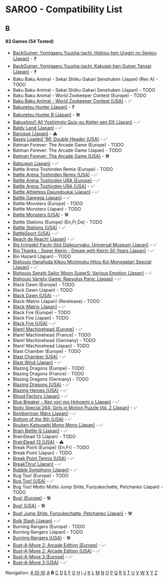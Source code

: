 # SAROO - Compatibility List

## B

#### 83 Games (54 Tested)

- [BackGuiner: Yomigaeru Yuusha-tachi: Hishou-hen Uragiri no Senjou (Japan)](../../../Regions/Retails/Japan/T-19907G/01/README.md) - :question:
- [BackGuiner: Yomigaeru Yuusha-tachi: Kakusei-hen Guiner Tensei (Japan)](../../../Regions/Retails/Japan/T-19906G/01/README.md) - :question:
- Baku Baku Animal - Sekai Shiiku Gakari Senshuken (Japan) (Rev A) - TODO
- Baku Baku Animal - Sekai Shiiku Gakari Senshuken (Japan) - TODO
- Baku Baku Animal - World Zookeeper Contest (Europe) - TODO
- [Baku Baku Animal - World Zookeeper Contest (USA)](../../../Regions/Retails/USA/MK-81501/01/README.md) - :white_check_mark:
- [Bakuretsu Hunter (Japan)](../../../Regions/Retails/Japan/T-22402G/01/README.md) - :question:
- [Bakuretsu Hunter R (Japan)](../../../Regions/Retails/Japan/T-24903G/01/README.md) - :hammer_and_wrench:
- [Bakushou!! All Yoshimoto Quiz-ou Kettei-sen DX (Japan)](../../../Regions/Retails/Japan/T-20001G/01/README.md) - :white_check_mark:
- [Baldy Land (Japan)](../../../Regions/Retails/Japan/T-20608G/01/README.md) - :white_check_mark:
- [Baroque (Japan)](../../../Regions/Retails/Japan/T-33901G/01/README.md) - :warning:
- [Bases Loaded '96: Double Header (USA)](../../../Regions/Retails/USA/T-5703H/01/README.md) - :white_check_mark:
- Batman Forever: The Arcade Game (Europe) - TODO
- Batman Forever: The Arcade Game (Japan) - TODO
- [Batman Forever: The Arcade Game (USA)](../../../Regions/Retails/USA/T-8140H/01/README.md) - :hammer_and_wrench:
- [Batsugun (Japan)](../../../Regions/Retails/Japan/T-1248G/01/README.md) - :white_check_mark:
- Battle Arena Toshinden Remix (Europe) - TODO
- [Battle Arena Toshinden Remix (USA)](../../../Regions/Retails/USA/MK-81029/01/README.md) - :white_check_mark:
- [Battle Arena Toshinden URA (Europe)](../../../Regions/Retails/Europe/MK-81054/01/README.md) - :white_check_mark:
- [Battle Arena Toshinden URA (USA)](../../../Regions/Retails/USA/MK-81054/01/README.md) - :white_check_mark:
- [Battle Athletess Daiundoukai (Japan)](../../../Regions/Retails/Japan/T-24601G/01/README.md) - :white_check_mark:
- [Battle Garegga (Japan)](../../../Regions/Retails/Japan/T-10627G/01/README.md) - :white_check_mark:
- Battle Monsters (Europe) - TODO
- Battle Monsters (Japan) - TODO
- [Battle Monsters (USA)](../../../Regions/Retails/USA/T-8137H/01/README.md) - :hammer_and_wrench:
- Battle Stations (Europe) (En,Fr,De) - TODO
- [Battle Stations (USA)](../../../Regions/Retails/USA/T-5021H/01/README.md) - :white_check_mark:
- [BattleSport (USA)](../../../Regions/Retails/USA/T-8149H/01/README.md) - :white_check_mark:
- [Beach de Reach! (Japan)](../../../Regions/Retails/Japan/T-29004G/01/README.md) - :white_check_mark:
- [Big Ichigeki! Pachi-Slot Daikouryaku: Universal Museum (Japan)](../../../Regions/Retails/Japan/T-16704G/01/README.md) - :white_check_mark:
- [Big Thanks - Super Keirin - Dream with Keirin 50 Years (Japan)](../../../Regions/Retails/Japan/6106987/01/README.md) - :white_check_mark:
- Bio Hazard (Japan) - TODO
- [Bishoujo Hanafuda Kikou Michinoku Hitou Koi Monogatari Special (Japan)](../../../Regions/Retails/Japan/T-36701G/01/README.md) - :white_check_mark:
- [Bishoujo Senshi Sailor Moon SuperS: Various Emotion (Japan)](../../../Regions/Retails/Japan/T-15701G/01/README.md) - :white_check_mark:
- [Bishoujo Variety Game: Rapyulus Panic (Japan)](../../../Regions/Retails/Japan/T-21503G/01/README.md) - :white_check_mark:
- Black Dawn (Europe) - TODO
- Black Dawn (Japan) - TODO
- [Black Dawn (USA)](../../../Regions/Retails/USA/T-7027H/01/README.md) - :white_check_mark:
- Black-Matrix (Japan) (Rerelease) - TODO
- [Black-Matrix (Japan)](../../../Regions/Retails/Japan/T-20113G/01/README.md) - :white_check_mark:
- Black Fire (Europe) - TODO
- Black Fire (Japan) - TODO
- [Black Fire (USA)](../../../Regions/Retails/USA/MK-81003/01/README.md) - :white_check_mark:
- [Blam! Machinehead (Europe)](../../../Regions/Retails/Europe/T-11505H50/01/README.md) - :white_check_mark:
- Blam! Machinehead (France) - TODO
- Blam! Machinehead (Germany) - TODO
- Blam! Machinehead (Japan) - TODO
- Blast Chamber (Europe) - TODO
- [Blast Chamber (USA)](../../../Regions/Retails/USA/T-13003H/01/README.md) - :white_check_mark:
- [Blast Wind (Japan)](../../../Regions/Retails/Japan/T-1810G/01/README.md) - :white_check_mark:
- Blazing Dragons (Europe) - TODO
- Blazing Dragons (France) - TODO
- Blazing Dragons (Germany) - TODO
- [Blazing Dragons (USA)](../../../Regions/Retails/USA/T-15907H/01/README.md) - :white_check_mark:
- [Blazing Heroes (USA)](../../../Regions/Retails/USA/MK-81303/01/README.md) - :white_check_mark:
- [Blood Factory (Japan)](../../../Regions/Retails/Japan/T-12504G/01/README.md) - :white_check_mark:
- [Blue Breaker - Ken yori mo Hohoemi o (Japan)](../../../Regions/Retails/Japan/T-4315G/01/README.md) - :white_check_mark:
- [Body Special 264: Girls in Motion Puzzle Vol. 2 (Japan)](../../../Regions/Retails/Japan/T-21003G/01/README.md) - :white_check_mark:
- [Bomberman Wars (Japan)](../../../Regions/Retails/Japan/T-14320G/01/README.md) - :white_check_mark:
- [Bottom of the 9th (USA)](../../../Regions/Retails/USA/T-9505H/01/README.md) - :white_check_mark:
- [Bouken Katsugeki Mono Mono (Japan)](../../../Regions/Retails/Japan/T-21508G/01/README.md) - :white_check_mark:
- [Brain Battle Q (Japan)](../../../Regions/Retails/Japan/T-25701G/01/README.md) - :white_check_mark:
- BrainDead 13 (Japan) - TODO
- [BrainDead 13 (USA)](../../../Regions/Retails/USA/T-12103H/01/README.md) - :warning:
- Break Point (Europe) (En,Fr) - TODO
- Break Point (Japan) - TODO
- [Break Point Tennis (USA)](../../../Regions/Retails/USA/T-8145H/01/README.md) - :white_check_mark:
- [BreakThru! (Japan)](../../../Regions/Retails/Japan/T-21501G/01/README.md) - :white_check_mark:
- [Bubble Symphony (Japan)](../../../Regions/Retails/Japan/T-19905G/01/README.md) - :white_check_mark:
- Bug Too! (Europe) - TODO
- [Bug Too! (USA)](../../../Regions/Retails/USA/MK-81040/01/README.md) - :white_check_mark:
- Bug Too! Motto Motto Jump Shite, Funzukechatte, Petchanko (Japan) - TODO
- [Bug! (Europe)](../../../Regions/Retails/Europe/MK-81004/01/README.md) - :hammer_and_wrench:
- [Bug! (USA)](../../../Regions/Retails/USA/GM-81004/01/README.md) - :hammer_and_wrench:
- [Bug! Jump Shite, Funzukechatte, Petchanko (Japan)](../../../Regions/Retails/Japan/GS-9063/01/README.md) - :hammer_and_wrench:
- [Bulk Slash (Japan)](../../../Regions/Retails/Japan/T-14310G/01/README.md) - :white_check_mark:
- Burning Rangers (Europe) - TODO
- Burning Rangers (Japan) - TODO
- [Burning Rangers (USA)](../../../Regions/Retails/USA/MK-81803/01/README.md) - :hammer_and_wrench:
- [Bust-A-Move 2: Arcade Edition (Europe)](../../../Regions/Retails/Europe/T-8132H-50/01/README.md) - :white_check_mark:
- [Bust-A-Move 2: Arcade Edition (USA)](../../../Regions/Retails/USA/T-8132H/01/README.md) - :white_check_mark:
- [Bust-A-Move 3 (Europe)](../../../Regions/Retails/Europe/T-8155H-50/01/README.md) - :white_check_mark:
- [Bust-A-Move 3 (USA)](../../../Regions/Retails/USA/T-31103H/01/README.md) - :white_check_mark:

Navigation:
[# (0-9)](./09.md) [A](./A.md) **B** [C](./C.md) [D](./D.md) [E](./E.md) [F](./F.md) [G](./G.md) [H](./H.md) [I](./I.md) [J](./J.md) [K](./K.md) [L](./L.md) [M](./M.md) [N](./N.md) [O](./O.md) [P](./P.md) [Q](./Q.md) [R](./R.md) [S](./S.md) [T](./T.md) [U](./U.md) [V](./V.md) [W](./W.md) [X](./X.md) [Y](./Y.md) [Z](./Z.md)
